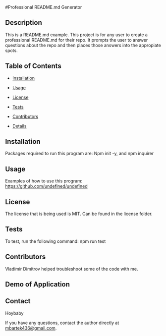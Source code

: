 #Professional README.md Generator

## Description
This is a README.md example. This project is for any user to create a professional README.md for their repo. It prompts the user to answer questions about the repo and then places those answers into the appropiate spots.

## Table of Contents

* [Installation](#installation)

* [Usage](#usage)

* [License](#license)

* [Tests](#tests)

* [Contributors](#contributors)

* [Details](#details)


## Installation
Packages required to run this program are: Npm init -y, and npm inquirer


## Usage
Examples of how to use this program: https://github.com/undefined/undefined


## License
The license that is being used is MIT. Can be found in the license folder.


## Tests
To test, run the following command: npm run test


## Contributors
Vladimir Dimitrov helped troubleshoot some of the code with me.


## Demo of Application



## Contact
Hoybaby

If you have any questions, contact the author directly at mbartek436@gmail.com.
